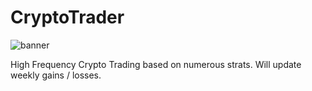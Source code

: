 # CryptoTrader

![banner](https://strategictechinvestor.com/acq/wp-content/uploads/2017/08/Lifetime-Opportunity.png)

High Frequency Crypto Trading based on numerous strats. Will update weekly gains / losses.
